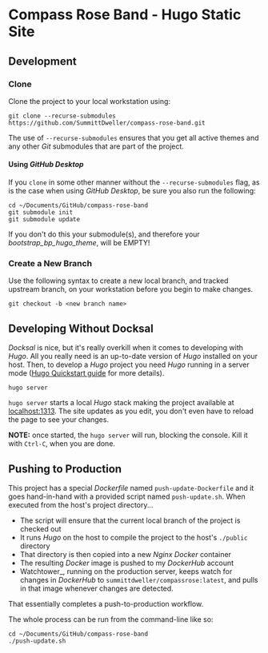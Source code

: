 # Compass Rose Band - Hugo Static Site


## Development

### Clone
Clone the project to your local workstation using:
```
git clone --recurse-submodules https://github.com/SummittDweller/compass-rose-band.git
```

The use of `--recurse-submodules` ensures that you get all active themes and any other _Git_ submodules that are part of the project.

#### Using _GitHub Desktop_
If you `clone` in some other manner without the `--recurse-submodules` flag, as is the case when using _GitHub Desktop_, be sure you also run the following:

```
cd ~/Documents/GitHub/compass-rose-band
git submodule init
git submodule update
```

If you don't do this your submodule(s), and therefore your _bootstrap\_bp\_hugo\_theme_, will be EMPTY!

### Create a New Branch
Use the following syntax to create a new local branch, and tracked upstream branch, on your workstation before you begin to make changes.
```
git checkout -b <new branch name>
```

## Developing Without Docksal
_Docksal_ is nice, but it's really overkill when it comes to developing with _Hugo_.  All you really need is an up-to-date version of _Hugo_ installed on your host.  Then, to develop a _Hugo_ project you need _Hugo_ running in a server mode ([Hugo Quickstart guide](https://gohugo.io/getting-started/quick-start/) for more details).

```
hugo server
```

`hugo server` starts a local _Hugo_ stack making the project available at [localhost:1313](http://localhost:1313).
The site updates as you edit, you don't even have to reload the page to see your changes.

**NOTE:** once started, the `hugo server` will run, blocking the console. Kill it with `Ctrl-C`, when you are done.

## Pushing to Production
This project has a special _Dockerfile_ named `push-update-Dockerfile` and it goes hand-in-hand with a provided script named `push-update.sh`.  When executed from the host's project directory...

  - The script will ensure that the current local branch of the project is checked out
  - It runs _Hugo_ on the host to compile the project to the host's `./public` directory
  - That directory is then copied into a new _Nginx_ _Docker_ container 
  - The resulting _Docker_ image is pushed to my _DockerHub_ account
  - Watchtower_, running on the production server, keeps watch for changes in _DockerHub_ to `summittdweller/compassrose:latest`, and pulls in that image whenever changes are detected.  

That essentially completes a push-to-production workflow.

The whole process can be run from the command-line like so:

```
cd ~/Documents/GitHub/compass-rose-band
./push-update.sh
```
